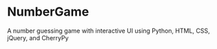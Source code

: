 # NumberGame
A number guessing game with interactive UI using Python, HTML, CSS, jQuery, and CherryPy
